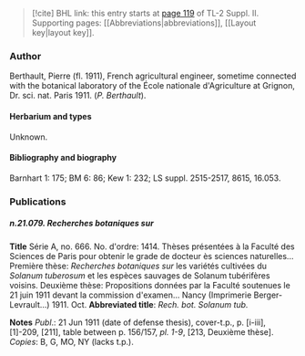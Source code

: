 > [!cite] BHL link: this entry starts at [page 119](https://www.biodiversitylibrary.org/item/103859#page/129/mode/1up) of TL-2 Suppl. II.
> Supporting pages: [[Abbreviations|abbreviations]], [[Layout key|layout key]].

### Author

Berthault, Pierre (fl. 1911), French agricultural engineer, sometime connected with the botanical laboratory of the École nationale d'Agriculture at Grignon, Dr. sci. nat. Paris 1911. (*P. Berthault*).

#### Herbarium and types

Unknown.

#### Bibliography and biography

Barnhart 1: 175; BM 6: 86; Kew 1: 232; LS suppl. 2515-2517, 8615, 16.053.

### Publications

##### n.21.079. Recherches botaniques sur

**Title**
Série A, no. 666. No. d'ordre: 1414. Thèses présentées à la Faculté des Sciences de Paris pour obtenir le grade de docteur ès sciences naturelles... Première thèse: *Recherches botaniques sur* les variétés cultivées du *Solanum tuberosum* et les espèces sauvages de Solanum tubérifères voisins. Deuxième thèse: Propositions données par la Faculté soutenues le 21 juin 1911 devant la commission d'examen... Nancy (Imprimerie Berger-Levrault...) 1911. Oct.
**Abbreviated title**: *Rech. bot. Solanum tub.*

**Notes**
*Publ*.: 21 Jun 1911 (date of defense thesis), cover-t.p., p. \[i-iii\], \[1\]-209, \[211\], table between p. 156/157, *pl. 1-9*, \[213, Deuxième thèse\]. *Copies*: B, G, MO, NY (lacks t.p.).

